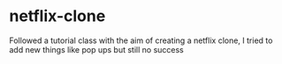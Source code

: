 # netflix-clone
Followed a tutorial class with the aim of creating a netflix clone, I tried to add new things like pop ups but still no success
